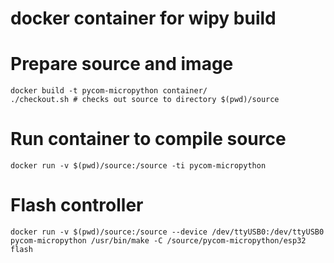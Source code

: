 # docker container for wipy build #

# Prepare source and image #
   
    docker build -t pycom-micropython container/
    ./checkout.sh # checks out source to directory $(pwd)/source

# Run container to compile source #

    docker run -v $(pwd)/source:/source -ti pycom-micropython 

# Flash controller #

    docker run -v $(pwd)/source:/source --device /dev/ttyUSB0:/dev/ttyUSB0 pycom-micropython /usr/bin/make -C /source/pycom-micropython/esp32 flash

